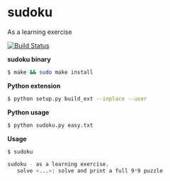 # sudoku
As a learning exercise

[![Build Status](https://travis-ci.org/uael/sudoku.svg?branch=master)](https://travis-ci.org/uael/sudoku)

**sudoku binary**

```bash
$ make && sudo make install
```

**Python extension**

```bash
$ python setup.py build_ext --inplace --user
```

**Python usage**

```bash
$ python sudoku.py easy.txt
```

**Usage**

```bash
$ sudoku

sudoku - as a learning exercise.
   solve <...>: solve and print a full 9*9 puzzle
```